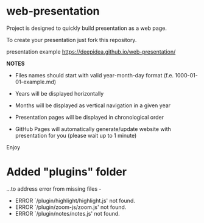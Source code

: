 # web-presentation

Project is designed to quickly build presentation as a web page.

To create your presentation just fork this repository.

presentation example https://deepidea.github.io/web-presentation/


**NOTES**

- Files names should start with valid  year-month-day format (f.e. 1000-01-01-example.md)

- Years will be displayed horizontally  

- Months will be displayed as vertical navigation in a given year

- Presentation pages will be displayed in chronological order

- GitHub Pages will automatically generate/update website with presentation for you (please wait up to 1 minute)


Enjoy
# Added "plugins" folder
...to address error from missing files - 
+ ERROR `/plugin/highlight/highlight.js' not found.
+ ERROR `/plugin/zoom-js/zoom.js' not found.
+ ERROR `/plugin/notes/notes.js' not found.
